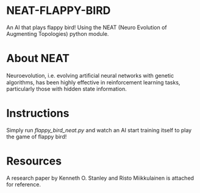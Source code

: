 # NEAT-FLAPPY-BIRD
An AI that plays flappy bird! Using the NEAT (Neuro Evolution of Augmenting Topologies) python module.

# About NEAT
Neuroevolution, i.e. evolving artiﬁcial neural networks with genetic algorithms, has been highly effective in reinforcement learning tasks, particularly those with hidden state information.

# Instructions
Simply run *flappy_bird_neat.py* and watch an AI start training itself to play the game of flappy bird!

# Resources
A research paper by Kenneth O. Stanley and Risto Miikkulainen is attached for reference.

